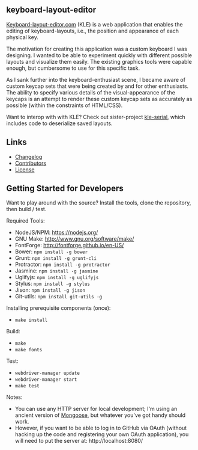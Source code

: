 keyboard-layout-editor
----------------------
[Keyboard-layout-editor.com](https://www.keyboard-layout-editor.com) (KLE) is a
web application that enables the editing of keyboard-layouts, i.e., the position
and appearance of each physical key.

The motivation for creating this application was a custom keyboard I was
designing.  I wanted to be able to experiment quickly with different possible
layouts and visualize them easily.  The existing graphics tools were capable
enough, but cumbersome to use for this specific task.

As I sank further into the keyboard-enthusiast scene, I became aware of
custom keycap sets that were being created by and for other enthusiasts. The
ability to specify various details of the visual-appearance of the keycaps
is an attempt to render these custom keycap sets as accurately as possible
(within the constraints of HTML/CSS).

Want to interop with with KLE?  Check out sister-project
[kle-serial](https://github.com/ijprest/kle-serial), which includes code to
deserialize saved layouts.

Links
-----
* [Changelog](CHANGELOG.md)
* [Contributors](CONTRIB.md)
* [License](LICENSE.md)

Getting Started for Developers
------------------------------
Want to play around with the source?  Install the tools, clone the repository,
then build / test.

Required Tools:

* NodeJS/NPM: https://nodejs.org/
* GNU Make: http://www.gnu.org/software/make/
* FontForge: http://fontforge.github.io/en-US/
* Bower: ```npm install -g bower```
* Grunt: ```npm install -g grunt-cli```
* Protractor: ```npm install -g protractor```
* Jasmine: ```npm install -g jasmine```
* Uglifyjs: ```npm install -g uglifyjs```
* Stylus: ```npm install -g stylus```
* Jison: ```npm install -g jison```
* Git-utils: ```npm install git-utils -g ```

Installing prerequisite components (once):

* ```make install```

Build:

* ```make```
* ```make fonts```

Test:

* ```webdriver-manager update```
* ```webdriver-manager start```
* ```make test```

Notes:

* You can use any HTTP server for local development; I'm using an ancient
  version of [Mongoose](https://cesanta.com/mongoose.shtml), but whatever
  you've got handy should work.
* However, if you want to be able to log in to GitHub via OAuth (without
  hacking up the code and registering your own OAuth application), you will
  need to put the server at: http://localhost:8080/
